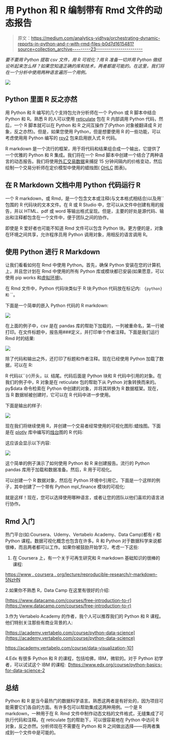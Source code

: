 # 用 Python 和 R 编制带有 Rmd 文件的动态报告

> 原文：<https://medium.com/analytics-vidhya/orchestrating-dynamic-reports-in-python-and-r-with-rmd-files-b0d7d1615481?source=collection_archive---------23----------------------->

*要不要用 Python 提取 csv 文件，用 R 可视化？用 R 准备一切并用 Python 做结论听起来怎么样？如果您知道正确的库和技术，两者都是可能的。在这里，我们将在一个分析中使用两种语言遍历一个用例。*

![](img/c783071a8ef5251feee43e4a9742d65e.png)

## **Python 里面 R 反之亦然**

用 Python 和 R 编写的几个支持包允许分析师在一个 Python 或 R 脚本中结合 Python 和 R。熟悉 R 的人可以使用 [reticulate](https://rstudio.github.io/reticulate/) 包在 R 内部调用 Python 代码，然后，一个 R 脚本就可以在 Python 和 R 之间互操作了(Python 对象被翻译成 R 对象，反之亦然)。但是，如果您使用 Python，但是想要使用 R 的一些功能，可以考虑使用用 Python 编写的 [rpy2](https://rpy2.readthedocs.io/en/version_2.8.x/introduction.html) 包来启用嵌入式 R 代码。

R markdown 是一个流行的框架，用于将代码和结果组合成一个输出，它提供了一个优雅的 Python 和 R 集成。我们将在一个 Rmd 脚本中创建一个结合了两种语言的动态报告。我们将使用[外汇交易数据](https://en.wikipedia.org/wiki/Foreign_exchange_market)来捕捉 15 分钟间隔内的价格变动，然后绘制一个交易分析师在定价模型中使用的蜡烛图( [OHLC](https://www.investopedia.com/terms/o/ohlcchart.asp) 图表)。

## **在 R Markdown 文档中用 Python 代码运行 R**

一个 R markdown，或 Rmd，是一个包含文本或注释(与文本格式相结合)以及用``包围的 R 代码块的文本文件。在 R 或 R Studio 中，您可以从文件中创建有用的报告，并以 HTML、pdf 或 word 等输出格式呈现。但是，主要的好处是源代码、输出和注释都包含在一个文件中，便于团队之间的协作。

即使是 R 爱好者也可能不知道 Rmd 文件可以包含 Python 块。更方便的是，对象在环境之间共享，允许程序员用 Python 调用对象，用相反的语言调用 R。

## **使用 Python 进行 R Markdown**

让我们看看如何在 Rmd 中使用 Python。首先，确保 Python 安装在您的计算机上，并且您计划在 Rmd 中使用的所有 Python 库或模块都已安装(如果愿意，可以使用 pip works 和[虚拟环境](https://www.lukaskawerau.com/rmarkdown-with-python-and-virtual-envs/))。

在 Rmd 文件中，Python 代码块类似于 R 块:Python 代码放在标记内:` ` `{python}和` ``。

下面是一个简单的嵌入 Python 代码的 R markdown:

![](img/c297a324765501319abb60070cb4a663.png)

在上面的例子中，csv 是在 pandas 库的帮助下加载的，一列被重命名，第一行被打印。在文件标题中，报告用###定义，并打印单个作者注释。下面是我们运行 Rmd 时的结果:

![](img/0bb00c3391dffa4b3570de6295262b60.png)

除了代码和输出之外，还打印了标题和作者注释。现在已经使用 Python 加载了数据，可以在 R:

R 代码以``{r}开头，以` `结尾。代码后面是 Python 块和 R 代码中引用的对象。在我们的例子中，R 对象是在 reticulate 包的帮助下从 Python 对象转换而来的。py$data 命令检索在 Python 中创建的对象，并将其转换为 R 数据框架。现在，当 R 数据帧被创建时，它可以在 R 代码中进一步使用。

下面是输出的样子:

![](img/b35a49ec864b63d1b7e92106b482de2d.png)

现在我们将继续使用 R，并创建一个交易者经常使用的可视化图形:蜡烛图。下面是在 [plotly](https://plot.ly/r/candlestick-charts/) 库中编写的[烛台](https://en.wikipedia.org/wiki/Candlestick_chart)图的 R 代码:

这应该会显示以下内容:

![](img/30d2e795479634ac90ad705e83e25e89.png)

这个简单的例子演示了如何使用 Python 和 R 来创建报告。流行的 Python pandas 库用于加载和数据准备。然后，R 用于可视化。

可以创建一个 R 数据对象，然后在 Python 环境中引用它。下面是一个这样的例子，其中创建了一个带有 Python mpl_finance 模块的可视化:

就是这样！现在，您可以选择使用哪种语言，或者让您的团队以他们喜欢的语言进行协作。

## **Rmd 入门**

热门平台(如:Coursera、Udemy、Vertabelo Academy、Data Camp)都有 r 和 Python 课程。数据可视化概念也包含在许多。R 和 Python 对于数据科学来说都很棒，而且两者都可以工作。如果你被鼓励开始学习，考虑一下这些:

1.  在 Coursera 上，有一个关于可再生研究和 R markdown 基础知识的很棒的课程:

[https://www . coursera . org/lecture/reproducible-research/r-markdown-5NzHN](https://www.coursera.org/lecture/reproducible-research/r-markdown-5NzHN)

2.如果你不熟悉 R，Data Camp 在这里有很好的介绍:

[https://www.datacamp.com/courses/free-introduction-to-r](https://www.datacamp.com/courses/free-introduction-to-r)

3.作为 Vertabelo Academy 的作者，我个人可以推荐我们的 Python 和 R 课程。他们特别关注那些有商业背景的人:

[https://academy.vertabelo.com/course/python-data-science](https://academy.vertabelo.com/course/python-data-science)

https://academy.vertabelo.com/course/data-visualization-101

4.Edx 有很多 Python 和 R 的课程，包括哈佛，IBM，微软的。对于 Python 初学者，可以试试这个 IBM 的课程:【https://www.edx.org/course/python-basics-for-data-science-2 

## **总结**

Python 和 R 是当今最热门的数据科学语言。熟悉这两者是有好处的，因为项目可能需要它们各自的方面。有许多包可以帮助集成这两种用例。一个是 R markdown，一种用于在 R. Rmd 文件中制作动态文档的文件格式，无缝集成了可执行代码和注释。在 reticulate 包的帮助下，可以很容易地在 Python 中访问 R 对象，反之亦然。分析师现在不需要在 Python 和 R 之间做出选择——将两者集成到一个文件中是可能的。